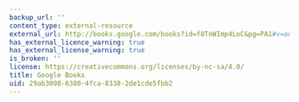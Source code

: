 ```yaml
---
backup_url: ''
content_type: external-resource
external_url: http://books.google.com/books?id=f8TnWImp4LoC&pg=PA1#v=onepage
has_external_licence_warning: true
has_external_license_warning: true
is_broken: ''
license: https://creativecommons.org/licenses/by-nc-sa/4.0/
title: Google Books
uid: 29ab3098-6380-4fca-8338-2de1cde5fbb2
---
```

